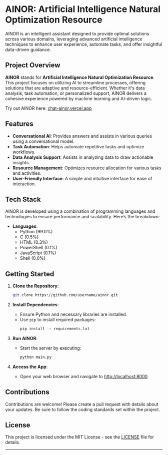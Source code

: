 
# AINOR: Artificial Intelligence Natural Optimization Resource

AINOR is an intelligent assistant designed to provide optimal solutions across various domains, leveraging advanced artificial intelligence techniques to enhance user experience, automate tasks, and offer insightful data-driven guidance.

## Project Overview

**AINOR** stands for **Artificial Intelligence Natural Optimization Resource**. This project focuses on utilizing AI to streamline processes, offering solutions that are adaptive and resource-efficient. Whether it's data analysis, task automation, or personalized support, AINOR delivers a cohesive experience powered by machine learning and AI-driven logic.

Try out AINOR here: [chat-ainor.vercel.app](https://chat-ainor.vercel.app)

## Features

- **Conversational AI**: Provides answers and assists in various queries using a conversational model.
- **Task Automation**: Helps automate repetitive tasks and optimize workflows.
- **Data Analysis Support**: Assists in analyzing data to draw actionable insights.
- **Resource Management**: Optimizes resource allocation for various tasks and activities.
- **User-Friendly Interface**: A simple and intuitive interface for ease of interaction.

## Tech Stack

AINOR is developed using a combination of programming languages and technologies to ensure performance and scalability. Here’s the breakdown:

- **Languages**:
  - Python (99.0%)
  - C (0.5%)
  - HTML (0.3%)
  - PowerShell (0.1%)
  - JavaScript (0.1%)
  - Shell (0.0%)

## Getting Started

1. **Clone the Repository**:
   ```bash
   git clone https://github.com/username/ainor.git
   ```
2. **Install Dependencies**:
   - Ensure Python and necessary libraries are installed.
   - Use `pip` to install required packages:
     ```bash
     pip install -r requirements.txt
     ```

3. **Run AINOR**:
   - Start the server by executing:
     ```bash
     python main.py
     ```

4. **Access the App**:
   - Open your web browser and navigate to [http://localhost:8000](http://localhost:8000).

## Contributions

Contributions are welcome! Please create a pull request with details about your updates. Be sure to follow the coding standards set within the project.

## License

This project is licensed under the MIT License - see the [LICENSE](LICENSE) file for details.

---
